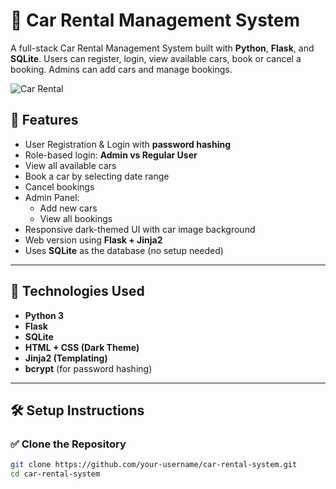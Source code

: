 # 🚗 Car Rental Management System

A full-stack Car Rental Management System built with **Python**, **Flask**, and **SQLite**. Users can register, login, view available cars, book or cancel a booking. Admins can add cars and manage bookings.

![Car Rental](static/banner.png)

## 🌟 Features

- User Registration & Login with **password hashing**
- Role-based login: **Admin vs Regular User**
- View all available cars
- Book a car by selecting date range
- Cancel bookings
- Admin Panel:
  - Add new cars
  - View all bookings
- Responsive dark-themed UI with car image background
- Web version using **Flask + Jinja2**
- Uses **SQLite** as the database (no setup needed)

---

## 🚀 Technologies Used

- **Python 3**
- **Flask**
- **SQLite**
- **HTML + CSS (Dark Theme)**
- **Jinja2 (Templating)**
- **bcrypt** (for password hashing)

---

## 🛠 Setup Instructions

### ✅ Clone the Repository

```bash
git clone https://github.com/your-username/car-rental-system.git
cd car-rental-system

